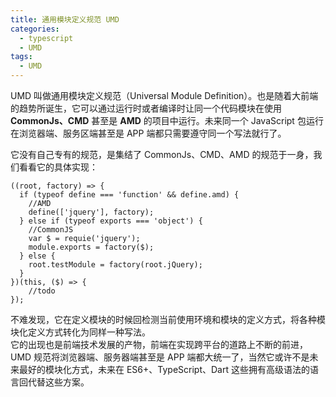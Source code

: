 ```yaml
---
title: 通用模块定义规范 UMD
categories: 
  - typescript
  - UMD
tags: 
  - UMD
---
```


UMD 叫做通用模块定义规范（Universal Module Definition）。也是随着大前端的趋势所诞生，它可以通过运行时或者编译时让同一个代码模块在使用 **CommonJs、CMD** 甚至是 **AMD** 的项目中运行。未来同一个 JavaScript 包运行在浏览器端、服务区端甚至是 APP 端都只需要遵守同一个写法就行了。  

它没有自己专有的规范，是集结了 CommonJs、CMD、AMD 的规范于一身，我们看看它的具体实现：
```
((root, factory) => {
  if (typeof define === 'function' && define.amd) {
    //AMD
    define(['jquery'], factory);
  } else if (typeof exports === 'object') {
    //CommonJS
    var $ = requie('jquery');
    module.exports = factory($);
  } else {
    root.testModule = factory(root.jQuery);
  }
})(this, ($) => {
    //todo
});
```
不难发现，它在定义模块的时候回检测当前使用环境和模块的定义方式，将各种模块化定义方式转化为同样一种写法。  
它的出现也是前端技术发展的产物，前端在实现跨平台的道路上不断的前进，UMD 规范将浏览器端、服务器端甚至是 APP 端都大统一了，当然它或许不是未来最好的模块化方式，未来在 ES6+、TypeScript、Dart 这些拥有高级语法的语言回代替这些方案。  



